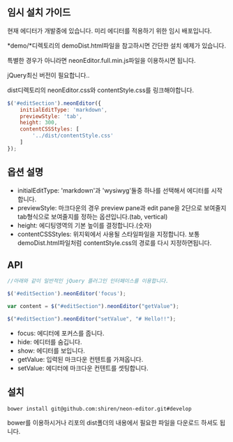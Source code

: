 ## 임시 설치 가이드
현재 에디터가 개발중에 있습니다. 미리 에디터를 적용하기 위한 임시 배포입니다.

*demo/*디렉토리의 demoDist.html파일을 참고하시면 간단한 설치 예제가 있습니다.

특별한 경우가 아니라면 neonEditor.full.min.js파일을 이용하시면 됩니다.

jQuery최신 버전이 필요합니다..

dist디렉토리의 neonEditor.css와 contentStyle.css를 링크해야합니다.

``` javascript
$('#editSection').neonEditor({
    initialEditType: 'markdown',
    previewStyle: 'tab',
    height: 300,
    contentCSSStyles: [
        '../dist/contentStyle.css'
    ]
});
```

## 옵션 설명

* initialEditType: 'markdown'과 'wysiwyg'둘중 하나를 선택해서 에디터를 시작합니다.
* previewStyle: 마크다운의 경우 preview pane과 edit pane을 2단으로 보여줄지 tab형식으로 보여줄지를 정하는 옵션입니다.(tab, vertical)
* height: 에디팅영역의 기본 높이를 결정합니다.(숫자)
* contentCSSStyles: 위지윅에서 사용될 스타일파일을 지정합니다. 보통 demoDist.html파일처럼 contentStyle.css의 경로를 다시 지정하면됩니다.

## API

``` javascript
//아래와 같이 일반적인 jQuery 플러그인 인터페이스를 이용합니다.

$('#editSection').neonEditor('focus');

var content = $("#editSection").neonEditor("getValue");

$("#editSection").neonEditor("setValue", "# Hello!!");

```

* focus: 에디터에 포커스를 줍니다.
* hide: 에디터를 숨깁니다.
* show: 에디터를 보입니다.
* getValue: 입력된 마크다운 컨텐트를 가져옵니다.
* setValue: 에디터에 마크다운 컨텐트를 셋팅합니다.

## 설치

```
bower install git@github.com:shiren/neon-editor.git#develop
```

bower를 이용하시거나 리포의 dist폴더의 내용에서 필요한 파일을 다운로드 하셔도 됩니다.
